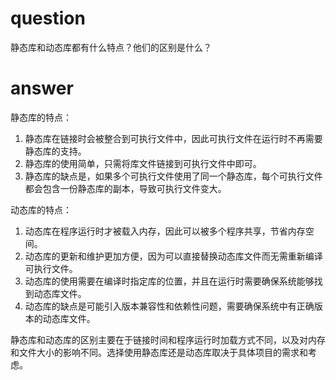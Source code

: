 # question
静态库和动态库都有什么特点？他们的区别是什么？
# answer
静态库的特点：
1. 静态库在链接时会被整合到可执行文件中，因此可执行文件在运行时不再需要静态库的支持。
2. 静态库的使用简单，只需将库文件链接到可执行文件中即可。
3. 静态库的缺点是，如果多个可执行文件使用了同一个静态库，每个可执行文件都会包含一份静态库的副本，导致可执行文件变大。

动态库的特点：
1. 动态库在程序运行时才被载入内存，因此可以被多个程序共享，节省内存空间。
2. 动态库的更新和维护更加方便，因为可以直接替换动态库文件而无需重新编译可执行文件。
3. 动态库的使用需要在编译时指定库的位置，并且在运行时需要确保系统能够找到动态库文件。
4. 动态库的缺点是可能引入版本兼容性和依赖性问题，需要确保系统中有正确版本的动态库文件。

静态库和动态库的区别主要在于链接时间和程序运行时加载方式不同，以及对内存和文件大小的影响不同。选择使用静态库还是动态库取决于具体项目的需求和考虑。